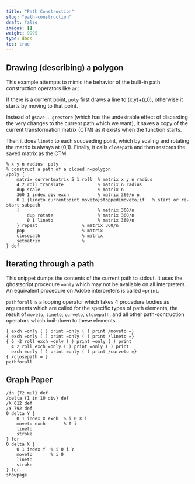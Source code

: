```yaml
---
title: "Path Construction"
slug: "path-construction"
draft: false
images: []
weight: 9995
type: docs
toc: true
---
```


## Drawing (describing) a polygon
This example attempts to mimic the behavior of the built-in path construction operators like `arc`. 

If there is a current point, `poly` first draws a line to (x,y)+(r,0), otherwise it starts by moving to that point.

Instead of `gsave` ... `grestore` (which has the undesirable effect of discarding the very changes to the current path which we want), it saves a copy of the current transformation matrix (CTM) as it exists when the function starts.

Then it does `lineto` to each succeeding point, which by scaling and rotating the matrix is always at (0,1). Finally, it calls `closepath` and then restores the saved matrix as the CTM.

    % x y n radius  poly  -
    % construct a path of a closed n-polygon
    /poly {
        matrix currentmatrix 5 1 roll  % matrix x y n radius
        4 2 roll translate             % matrix n radius
        dup scale                      % matrix n
        360 1 index div exch           % matrix 360/n n
        0 1 {lineto currentpoint moveto}stopped{moveto}if   % start or re-start subpath
        {                              % matrix 360/n
            dup rotate                 % matrix 360/n
            0 1 lineto                 % matrix 360/n
        } repeat                 % matrix 360/n
        pop                      % matrix
        closepath                % matrix
        setmatrix                %
    } def



## Iterating through a path
This snippet dumps the contents of the current path to stdout. It uses the ghostscript procedure `=only` which may not be available on all interpreters. An equivalent procedure on Adobe interpreters is called `=print`.

`pathforall` is a looping operator which takes 4 procedure bodies as arguments which are called for the specific types of path elements, the result of `moveto`, `lineto`, `curveto`, `closepath`, and all other path-contruction operators which boil-down to these elements. 

    { exch =only ( ) print =only ( ) print /moveto =} 
    { exch =only ( ) print =only ( ) print /lineto =}
    { 6 -2 roll exch =only ( ) print =only ( ) print
      4 2 roll exch =only ( ) print =only ( ) print
      exch =only ( ) print =only ( ) print /curveto =}
    { /closepath = }
    pathforall

## Graph Paper
    /in {72 mul} def
    /delta {1 in 10 div} def
    /X 612 def
    /Y 792 def
    0 delta Y {
        0 1 index X exch  % i 0 X i
        moveto exch       % 0 i
        lineto
        stroke
    } for
    0 delta X {
        0 1 index Y  % i 0 i Y
        moveto       % i 0
        lineto
        stroke
    } for
    showpage



